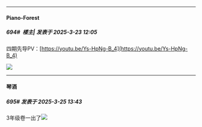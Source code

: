 ﻿
*****

####  Piano-Forest  
##### 694#         楼主| 发表于 2025-3-23 12:05

四期先导PV：[https://youtu.be/Ys-HpNg-B_4](https://youtu.be/Ys-HpNg-B_4)

<img src="https://p.sda1.dev/22/37a1160e50f531f4dbfa2cd313eb7e16/20250323_120410.jpg" referrerpolicy="no-referrer">


*****

####  琴酒  
##### 695#       发表于 2025-3-25 13:43

3年级卷一出了<img src="https://static.saraba1st.com/image/smiley/face2017/037.png" referrerpolicy="no-referrer">

